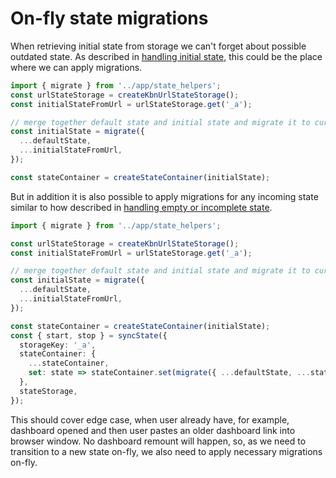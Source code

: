 # On-fly state migrations

When retrieving initial state from storage we can't forget about possible outdated state.
As described in [handling initial state](./initial_state.md), this could be the place where we can apply migrations.

```ts
import { migrate } from '../app/state_helpers';
const urlStateStorage = createKbnUrlStateStorage();
const initialStateFromUrl = urlStateStorage.get('_a');

// merge together default state and initial state and migrate it to current version if needed
const initialState = migrate({
  ...defaultState,
  ...initialStateFromUrl,
});

const stateContainer = createStateContainer(initialState);
```

But in addition it is also possible to apply migrations for any incoming state similar to how described in [handling empty or incomplete state](./empty_or_incomplete_incoming_state.md).

```ts
import { migrate } from '../app/state_helpers';

const urlStateStorage = createKbnUrlStateStorage();
const initialStateFromUrl = urlStateStorage.get('_a');

// merge together default state and initial state and migrate it to current version if needed
const initialState = migrate({
  ...defaultState,
  ...initialStateFromUrl,
});

const stateContainer = createStateContainer(initialState);
const { start, stop } = syncState({
  storageKey: '_a',
  stateContainer: {
    ...stateContainer,
    set: state => stateContainer.set(migrate({ ...defaultState, ...state })),
  },
  stateStorage,
});
```

This should cover edge case, when user already have, for example, dashboard opened and then user pastes an older dashboard link into browser window.
No dashboard remount will happen, so, as we need to transition to a new state on-fly, we also need to apply necessary migrations on-fly.
